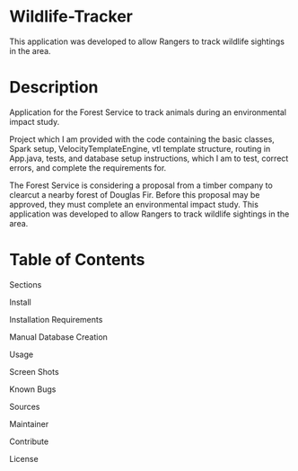 # Wildlife-Tracker
This application was developed to allow Rangers to track wildlife sightings in the area.
# Description
Application for the Forest Service to track animals during an environmental impact study.

Project which I am provided with the code containing the basic classes, Spark setup, VelocityTemplateEngine, vtl template structure, routing in App.java, tests, and database setup instructions, which I am to test, correct errors, and complete the requirements for.

The Forest Service is considering a proposal from a timber company to clearcut a nearby forest of Douglas Fir. Before this proposal may be approved, they must complete an environmental impact study. This application was developed to allow Rangers to track wildlife sightings in the area.

# Table of Contents
Sections

Install

Installation Requirements

Manual Database Creation

Usage

Screen Shots

Known Bugs

Sources

Maintainer

Contribute

License

